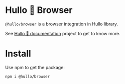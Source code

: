 # Hullo 👋 Browser

`@hullo/browser` is a browser integration in Hullo library.

See [Hullo 👋 documentation](https://hullo.dev/hullo-browser/intro) project to get to know more.

# Install

Use npm to get the package:

```
npm i @hullo/browser
```
